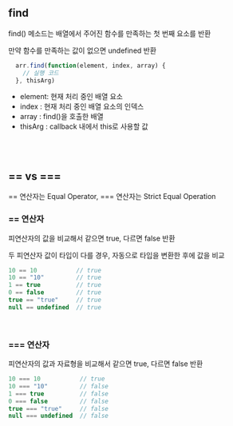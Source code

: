 ## find

find() 메소드는 배열에서 주어진 함수를 만족하는 첫 번째 요소를 반환

만약 함수를 만족하는 값이 없으면 undefined 반환

``` javascript
  arr.find(function(element, index, array) {
    // 실행 코드
  }, thisArg)
```
- element: 현재 처리 중인 배열 요소
- index : 현재 처리 중인 배열 요소의 인덱스
- array : find()을 호출한 배열
- thisArg : callback 내에서 this로 사용할 값

<br><br>

## == vs ===
== 연산자는 Equal Operator, === 연산자는 Strict Equal Operation

### == 연산자
피연산자의 값을 비교해서 같으면 true, 다르면 false 반환

두 피연산자 값이 타입이 다를 경우, 자동으로 타입을 변환한 후에 값을 비교
``` javascript
10 == 10           // true
10 == "10"         // true
1 == true          // true
0 == false         // true
true == "true"     // true
null == undefined  // true
```

<br>

### === 연산자
피연산자의 값과 자료형을 비교해서 같으면 true, 다르면 false 반환 
``` javascript
10 === 10           // true
10 === "10"         // false
1 === true          // false
0 === false         // false
true === "true"     // false
null === undefined  // false
```